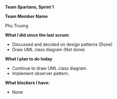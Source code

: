 **Team Spartans, Sprint 1**

**Team Member Name**

  Phu Truong

**What I did since the last scrum:**
- Discussed and decided on design patterns (Done)
- Draw UML class diagram (Not done)

**What I plan to do today**
- Continue to draw UML class diagram.
- Implement observer pattern.

**What blockers I have:**
- None

